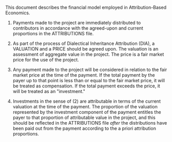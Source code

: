 This document describes the financial model employed in Attribution-Based Economics.

1. Payments made to the project are immediately distributed to contributors in accordance with the agreed-upon and current proportions in the ATTRIBUTIONS file.

2. As part of the process of Dialectical Inheritance Attribution (DIA), a VALUATION and a PRICE should be agreed upon. The valuation is an assessment of aggregate value in the project. The price is a fair market price for the use of the project.

3. Any payment made to the project will be considered in relation to the fair market price at the time of the payment. If the total payment by the payer up to that point is less than or equal to the fair market price, it will be treated as compensation. If the total payment exceeds the price, it will be treated as an "investment."

4. Investments in the sense of (2) are attributable in terms of the current valuation at the time of the payment. The proportion of the valuation represented by the investment component of the payment entitles the payer to that proportion of attributable value in the project, and this should be reflected in the ATTRIBUTIONS file _after_ the distributions have been paid out from the payment according to the a priori attribution proportions.
